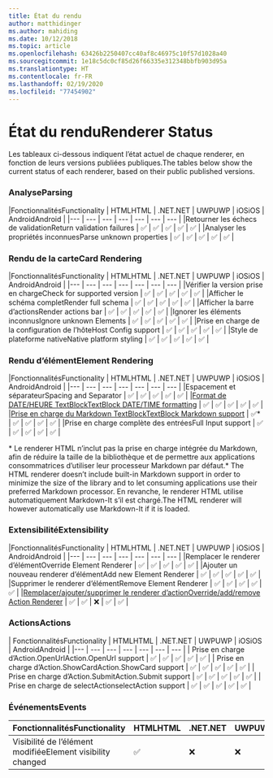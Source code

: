 ```yaml
---
title: État du rendu
author: matthidinger
ms.author: mahiding
ms.date: 10/12/2018
ms.topic: article
ms.openlocfilehash: 63426b2250407cc40af8c46975c10f57d1028a40
ms.sourcegitcommit: 1e18c5dc0cf85d26f66335e312348bbfb903d95a
ms.translationtype: HT
ms.contentlocale: fr-FR
ms.lasthandoff: 02/19/2020
ms.locfileid: "77454902"
---
```

# <a name="renderer-status"></a><span data-ttu-id="87f0c-102">État du rendu</span><span class="sxs-lookup"><span data-stu-id="87f0c-102">Renderer Status</span></span>
<span data-ttu-id="87f0c-103">Les tableaux ci-dessous indiquent l’état actuel de chaque renderer, en fonction de leurs versions publiées publiques.</span><span class="sxs-lookup"><span data-stu-id="87f0c-103">The tables below show the current status of each renderer, based on their public published versions.</span></span>

### <a name="parsing"></a><span data-ttu-id="87f0c-104">Analyse</span><span class="sxs-lookup"><span data-stu-id="87f0c-104">Parsing</span></span>

|<span data-ttu-id="87f0c-105">Fonctionnalités</span><span class="sxs-lookup"><span data-stu-id="87f0c-105">Functionality</span></span> | <span data-ttu-id="87f0c-106">HTML</span><span class="sxs-lookup"><span data-stu-id="87f0c-106">HTML</span></span> | <span data-ttu-id="87f0c-107">.NET</span><span class="sxs-lookup"><span data-stu-id="87f0c-107">.NET</span></span> | <span data-ttu-id="87f0c-108">UWP</span><span class="sxs-lookup"><span data-stu-id="87f0c-108">UWP</span></span> | <span data-ttu-id="87f0c-109">iOS</span><span class="sxs-lookup"><span data-stu-id="87f0c-109">iOS</span></span> | <span data-ttu-id="87f0c-110">Android</span><span class="sxs-lookup"><span data-stu-id="87f0c-110">Android</span></span> |
|--- | --- | --- | --- | --- | --- | --- |
|<span data-ttu-id="87f0c-111">Retourner les échecs de validation</span><span class="sxs-lookup"><span data-stu-id="87f0c-111">Return validation failures</span></span> | ✅ | ✅ | ✅ | ✅ | ✅ |
|<span data-ttu-id="87f0c-112">Analyser les propriétés inconnues</span><span class="sxs-lookup"><span data-stu-id="87f0c-112">Parse unknown properties</span></span> | ✅ | ✅ | ✅ | ✅ | ✅ |

### <a name="card-rendering"></a><span data-ttu-id="87f0c-113">Rendu de la carte</span><span class="sxs-lookup"><span data-stu-id="87f0c-113">Card Rendering</span></span>

|<span data-ttu-id="87f0c-114">Fonctionnalités</span><span class="sxs-lookup"><span data-stu-id="87f0c-114">Functionality</span></span> | <span data-ttu-id="87f0c-115">HTML</span><span class="sxs-lookup"><span data-stu-id="87f0c-115">HTML</span></span> | <span data-ttu-id="87f0c-116">.NET</span><span class="sxs-lookup"><span data-stu-id="87f0c-116">.NET</span></span> | <span data-ttu-id="87f0c-117">UWP</span><span class="sxs-lookup"><span data-stu-id="87f0c-117">UWP</span></span> | <span data-ttu-id="87f0c-118">iOS</span><span class="sxs-lookup"><span data-stu-id="87f0c-118">iOS</span></span> | <span data-ttu-id="87f0c-119">Android</span><span class="sxs-lookup"><span data-stu-id="87f0c-119">Android</span></span> |
|--- | --- | --- | --- | --- | --- | --- |
|<span data-ttu-id="87f0c-120">Vérifier la version prise en charge</span><span class="sxs-lookup"><span data-stu-id="87f0c-120">Check for supported version</span></span> | ✅ | ✅ | ✅ | ✅ | ✅  |
|<span data-ttu-id="87f0c-121">Afficher le schéma complet</span><span class="sxs-lookup"><span data-stu-id="87f0c-121">Render full schema</span></span> | ✅ | ✅ | ✅ | ✅ | ✅ |
|<span data-ttu-id="87f0c-122">Afficher la barre d’actions</span><span class="sxs-lookup"><span data-stu-id="87f0c-122">Render actions bar</span></span> | ✅ | ✅ | ✅ | ✅ | ✅ |
|<span data-ttu-id="87f0c-123">Ignorer les éléments inconnus</span><span class="sxs-lookup"><span data-stu-id="87f0c-123">Ignore unknown Elements</span></span> | ✅ | ✅ | ✅ | ✅ | ✅ |
|<span data-ttu-id="87f0c-124">Prise en charge de la configuration de l’hôte</span><span class="sxs-lookup"><span data-stu-id="87f0c-124">Host Config support</span></span> | ✅ | ✅ | ✅ | ✅ | ✅ |
|<span data-ttu-id="87f0c-125">Style de plateforme native</span><span class="sxs-lookup"><span data-stu-id="87f0c-125">Native platform styling</span></span> | ✅ | ✅ | ✅ | ✅ | ✅ |

### <a name="element-rendering"></a><span data-ttu-id="87f0c-126">Rendu d’élément</span><span class="sxs-lookup"><span data-stu-id="87f0c-126">Element Rendering</span></span>

|<span data-ttu-id="87f0c-127">Fonctionnalités</span><span class="sxs-lookup"><span data-stu-id="87f0c-127">Functionality</span></span> | <span data-ttu-id="87f0c-128">HTML</span><span class="sxs-lookup"><span data-stu-id="87f0c-128">HTML</span></span> | <span data-ttu-id="87f0c-129">.NET</span><span class="sxs-lookup"><span data-stu-id="87f0c-129">.NET</span></span> | <span data-ttu-id="87f0c-130">UWP</span><span class="sxs-lookup"><span data-stu-id="87f0c-130">UWP</span></span> | <span data-ttu-id="87f0c-131">iOS</span><span class="sxs-lookup"><span data-stu-id="87f0c-131">iOS</span></span> | <span data-ttu-id="87f0c-132">Android</span><span class="sxs-lookup"><span data-stu-id="87f0c-132">Android</span></span> |
|--- | --- | --- | --- | --- | --- | --- |
|<span data-ttu-id="87f0c-133">Espacement et séparateur</span><span class="sxs-lookup"><span data-stu-id="87f0c-133">Spacing and Separator</span></span> | ✅ | ✅ | ✅ | ✅ | ✅ |
|[<span data-ttu-id="87f0c-134">Format de DATE/HEURE TextBlock</span><span class="sxs-lookup"><span data-stu-id="87f0c-134">TextBlock DATE/TIME formatting</span></span>](../authoring-cards/text-features.md#datetime-formatting-and-localization) | ✅ | ✅ | ✅ | ✅ | ✅ |
|[<span data-ttu-id="87f0c-135">Prise en charge du Markdown TextBlock</span><span class="sxs-lookup"><span data-stu-id="87f0c-135">TextBlock Markdown support</span></span>](../authoring-cards/text-features.md#markdown) | ✅* | ✅ | ✅ | ✅ | ✅ |
|<span data-ttu-id="87f0c-136">Prise en charge complète des entrées</span><span class="sxs-lookup"><span data-stu-id="87f0c-136">Full Input support</span></span> | ✅ | ✅ | ✅ | ✅ | ✅ |

<span data-ttu-id="87f0c-137">\* Le renderer HTML n’inclut pas la prise en charge intégrée du Markdown, afin de réduire la taille de la bibliothèque et de permettre aux applications consommatrices d’utiliser leur processeur Markdown par défaut.</span><span class="sxs-lookup"><span data-stu-id="87f0c-137">\* The HTML renderer doesn’t include built-in Markdown support in order to minimize the size of the library and to let consuming applications use their preferred Markdown processor.</span></span> <span data-ttu-id="87f0c-138">En revanche, le renderer HTML utilise automatiquement Markdown-It s’il est chargé.</span><span class="sxs-lookup"><span data-stu-id="87f0c-138">The HTML renderer will however automatically use Markdown-It if it is loaded.</span></span>

### <a name="extensibility"></a><span data-ttu-id="87f0c-139">Extensibilité</span><span class="sxs-lookup"><span data-stu-id="87f0c-139">Extensibility</span></span>

|<span data-ttu-id="87f0c-140">Fonctionnalités</span><span class="sxs-lookup"><span data-stu-id="87f0c-140">Functionality</span></span> | <span data-ttu-id="87f0c-141">HTML</span><span class="sxs-lookup"><span data-stu-id="87f0c-141">HTML</span></span> | <span data-ttu-id="87f0c-142">.NET</span><span class="sxs-lookup"><span data-stu-id="87f0c-142">.NET</span></span> | <span data-ttu-id="87f0c-143">UWP</span><span class="sxs-lookup"><span data-stu-id="87f0c-143">UWP</span></span> | <span data-ttu-id="87f0c-144">iOS</span><span class="sxs-lookup"><span data-stu-id="87f0c-144">iOS</span></span> | <span data-ttu-id="87f0c-145">Android</span><span class="sxs-lookup"><span data-stu-id="87f0c-145">Android</span></span> |
|--- | --- | --- | --- | --- | --- | --- |
|<span data-ttu-id="87f0c-146">Remplacer le renderer d’élément</span><span class="sxs-lookup"><span data-stu-id="87f0c-146">Override Element Renderer</span></span> | ✅ | ✅ | ✅ | ✅ | ✅ |
|<span data-ttu-id="87f0c-147">Ajouter un nouveau renderer d’élément</span><span class="sxs-lookup"><span data-stu-id="87f0c-147">Add new Element Renderer</span></span> | ✅ | ✅ | ✅ | ✅ | ✅ |
|<span data-ttu-id="87f0c-148">Supprimer le renderer d’élément</span><span class="sxs-lookup"><span data-stu-id="87f0c-148">Remove Element Renderer</span></span> | ✅ | ✅ | ✅ | ✅ | ✅ |
|[<span data-ttu-id="87f0c-149">Remplacer/ajouter/supprimer le renderer d’action</span><span class="sxs-lookup"><span data-stu-id="87f0c-149">Override/add/remove Action Renderer</span></span>](https://github.com/Microsoft/AdaptiveCards/issues/1671) | ✅ | ✅ | ❌ | ✅ | ✅ |

### <a name="actions"></a><span data-ttu-id="87f0c-150">Actions</span><span class="sxs-lookup"><span data-stu-id="87f0c-150">Actions</span></span>

| <span data-ttu-id="87f0c-151">Fonctionnalités</span><span class="sxs-lookup"><span data-stu-id="87f0c-151">Functionality</span></span> | <span data-ttu-id="87f0c-152">HTML</span><span class="sxs-lookup"><span data-stu-id="87f0c-152">HTML</span></span> | <span data-ttu-id="87f0c-153">.NET</span><span class="sxs-lookup"><span data-stu-id="87f0c-153">.NET</span></span> | <span data-ttu-id="87f0c-154">UWP</span><span class="sxs-lookup"><span data-stu-id="87f0c-154">UWP</span></span> | <span data-ttu-id="87f0c-155">iOS</span><span class="sxs-lookup"><span data-stu-id="87f0c-155">iOS</span></span> | <span data-ttu-id="87f0c-156">Android</span><span class="sxs-lookup"><span data-stu-id="87f0c-156">Android</span></span> |
|--- | --- | --- | --- | --- | --- | --- |
| <span data-ttu-id="87f0c-157">Prise en charge d’Action.OpenUrl</span><span class="sxs-lookup"><span data-stu-id="87f0c-157">Action.OpenUrl support</span></span> | ✅ | ✅ | ✅ | ✅ | ✅  |
| <span data-ttu-id="87f0c-158">Prise en charge d’Action.ShowCard</span><span class="sxs-lookup"><span data-stu-id="87f0c-158">Action.ShowCard support</span></span>  | ✅ | ✅ | ✅ | ✅ | ✅ |
| <span data-ttu-id="87f0c-159">Prise en charge d’Action.Submit</span><span class="sxs-lookup"><span data-stu-id="87f0c-159">Action.Submit support</span></span>  | ✅ | ✅ | ✅ | ✅ | ✅  |
| <span data-ttu-id="87f0c-160">Prise en charge de selectAction</span><span class="sxs-lookup"><span data-stu-id="87f0c-160">selectAction support</span></span> | ✅ | ✅ | ✅ | ✅ | ✅ |

### <a name="events"></a><span data-ttu-id="87f0c-161">Événements</span><span class="sxs-lookup"><span data-stu-id="87f0c-161">Events</span></span>

|       <span data-ttu-id="87f0c-162">Fonctionnalités</span><span class="sxs-lookup"><span data-stu-id="87f0c-162">Functionality</span></span>        | <span data-ttu-id="87f0c-163">HTML</span><span class="sxs-lookup"><span data-stu-id="87f0c-163">HTML</span></span> | <span data-ttu-id="87f0c-164">.NET</span><span class="sxs-lookup"><span data-stu-id="87f0c-164">.NET</span></span> | <span data-ttu-id="87f0c-165">UWP</span><span class="sxs-lookup"><span data-stu-id="87f0c-165">UWP</span></span> | <span data-ttu-id="87f0c-166">iOS</span><span class="sxs-lookup"><span data-stu-id="87f0c-166">iOS</span></span> | <span data-ttu-id="87f0c-167">Android</span><span class="sxs-lookup"><span data-stu-id="87f0c-167">Android</span></span> | 
|----------------------------|------|------|-----|-----|---------|
| <span data-ttu-id="87f0c-168">Visibilité de l’élément modifiée</span><span class="sxs-lookup"><span data-stu-id="87f0c-168">Element visibility changed</span></span> |  ✅   |  ❌   |  ❌  |  ❌  | ❌ |

